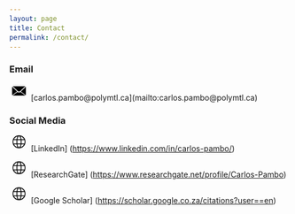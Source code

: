 ```yaml
---
layout: page
title: Contact
permalink: /contact/
---
```

### Email

<img alt="Email icon" src="/assets/images/email-icon.png" style="width:25px; margin: 0 5px 5px 5px;" />
[carlos.pambo@polymtl.ca](mailto:carlos.pambo@polymtl.ca)

### Social Media
<img alt="" src="/assets/images/web-icon.png" style="width:25px; margin: 0 5px 5px 5px;" /> [LinkedIn] (https://www.linkedin.com/in/carlos-pambo/)

<img alt="" src="/assets/images/web-icon.png" style="width:25px; margin: 0 5px 5px 5px;" /> [ResearchGate] (https://www.researchgate.net/profile/Carlos-Pambo)

<img alt="" src="/assets/images/web-icon.png" style="width:25px; margin: 0 5px 5px 5px;" /> [Google Scholar] (https://scholar.google.co.za/citations?user==en)